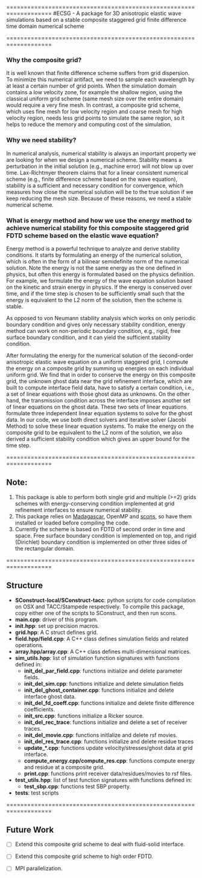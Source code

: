 ===================================================================
#ECSG - A package for 3D anisotropic elastic wave simulations based on a stable composite staggered grid finite difference time domain numerical scheme

===================================================================

### Why the composite grid?
It is well known that finite difference scheme suffers from grid dispersion. To minimize this numerical aritifact, we need to sample each wavelength by at least a certain number of grid points. When the simulation domain contains a low velocity zone, for example the shallow region, using the classical uniform grid scheme (same mesh size over the entire domain) would require a very fine mesh. In contrast, a composite grid scheme, which uses fine mesh for low velocity region and coarse mesh for high velocity region, needs less grid points to simulate the same region, so it helps to reduce the memory and computing cost of the simulation.

### Why we need stability?
In numerical analysis, numerical stability is always an important property we are looking for when we design a numerical scheme. Stability means a perturbation in the initial solution (e.g., machine error) will not blow up over time. Lax-Richtmyer theorem claims that for a linear consistent numerical scheme (e.g., finite difference scheme based on the wave equation), stability is a sufficient and necessary condition for convergence, which measures how close the numerical solution will be to the true solution if we keep reducing the mesh size. Because of these reasons, we need a stable numerical scheme.

### What is energy method and how we use the energy method to achieve numerical stability for this composite staggered grid FDTD scheme based on the elastic wave equation?
Energy method is a powerful technique to analyze and derive stability conditions. It starts by formulating an energy of the numerical solution, which is often in the form of a bilinear semidefinite norm of the numerical solution. Note the energy is not the same energy as the one defined in physics, but often this energy is formulated based on the physics definition. For example, we formulate the energy of the wave equation solution based on the kinetic and strain energy in physics. If the energy is conserved over time, and if the time step is chosen to be sufficiently small such that the energy is equivalent to the L2 norm of the solution, then the scheme is stable. 

As opposed to von Neumann stability analysis which works on only periodic boundary condition and gives only necessary stability condition, energy method can work on non-periodic boundary condition, e.g., rigid, free surface boundary condition, and it can yield the sufficient stability condition. 

After formulating the energy for the numerical solution of the second-order anisotropic elastic wave equation on a uniform staggered grid, I compute the energy on a composite grid by summing up energies on each individual uniform grid. We find that in order to conserve the energy on this composite grid, the unknown ghost data near the grid refinement interface, which are built to compute interface field data, have to satisfy a certain condition, i.e., a set of linear equations with those ghost data as unknowns. On the other hand, the transmission condition across the interface imposes another set of linear equations on the ghost data. These two sets of linear equations formulate three independent linear equation systems to solve for the ghost data. In our code, we use both direct solvers and iterative solver (Jacobi Method) to solve these linear equation systems. To make the energy on the composite grid to be equivalent to the L2 norm of the solution, we also derived a sufficient stability condition which gives an upper bound for the time step.


===================================================================

## Note: 
1. This package is able to perform both single grid and multiple (>=2) grids schemes with energy-conserving condition implemented at grid refinement interfaces to ensure numerical stability.
2. This package relies on [Madagascar](https://github.com/ahay/src), OpenMP and [scons](http://scons.org), so have them installed or loaded before compiling the code.
3. Currently the scheme is based on FDTD of second order in time and space. Free surface boundary condition is implemented on top, and rigid (Dirichlet) boundary condition is implemented on other three sides of the rectangular domain.

===================================================================

## Structure
* **SConstruct-local/SConstruct-tacc**: python scripts for code compilation on OSX and TACC/Stampede respectively. To compile this package, copy either one of the scripts to SConstruct, and then run scons.
* **main.cpp**: driver of this program.
* **init.hpp**: set up precision macros.
* **grid.hpp**: A C struct defines grid.
* **field.hpp/field.cpp**: A C++ class defines simulation fields and related operations.
* **array.hpp/array.cpp**: A C++ class defines multi-dimensional matrices.
* **sim_utils.hpp**: list of simulation function signatures with functions defined in:
  * **init_del_par_field.cpp**: functions initialize and delete parameter fields.
  * **init_del_sim.cpp**: functions initialize and delete simulation fields
  * **init_del_ghost_container.cpp**: functions initialize and delete interface ghost data.
  * **init_del_fd_coeff.cpp**: functions initialize and delete finite difference coefficients.
  * **init_src.cpp**: functions initialize a Ricker source.
  * **init_del_rec_trace**: functions initialize and delete a set of receiver traces.
  * **init_del_movie.cpp**: functions initlalize and delete rsf movies.
  * **init_del_res_trace.cpp**: functions initialize and delete residue traces
  * **update_*.cpp**: functions update velocity/stresses/ghost data at grid interface.
  * **compute_energy.cpp/compute_res.cpp**: functions compute energy and residue at a composite grid.
  * **print.cpp**: functions print receiver data/residues/movies to rsf files.
* **test_utils.hpp**: list of test function signatures with functions defined in:
  * **test_sbp.cpp**: functions test SBP property.
* **tests**: test scripts

===================================================================

## Future Work
- [ ] Extend this composite grid scheme to deal with fluid-solid interface.
- [ ] Extend this composite grid scheme to high order FDTD.
- [ ] MPI parallelization.


